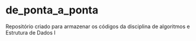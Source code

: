 # de_ponta_a_ponta
Repositório criado para armazenar os códigos da disciplina de algoritmos e Estrutura de Dados I
